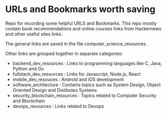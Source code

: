 # URLs and Bookmarks worth saving
Repo for recording some helpful URLS and Bookmarks. This repo mostly contain book recommendations and online courses links from Hackernews and other useful sites links.

The general links are saved in the file computer_science_resources.

Other links are grouped together in separate categories:
* backend_dev_resources : Links to programming languages like C, Java, Python and Go
* fullstack_dev_resources : Links for Javascript, Node.js, React
* mobile_dev_resouces : Android and iOS development
* software_architecture : Contains topics such as System Design, Object Oriented Design and Distibutes Systems
* security_blockchain_resources : Topics related to Computer Security and Blockchain
* devops_resources : Links related to Devops

